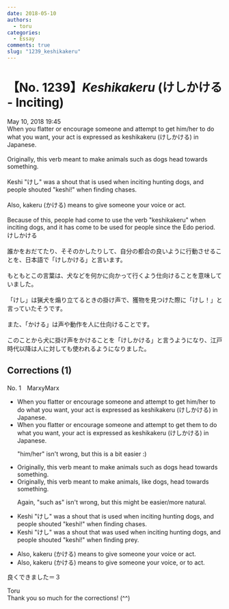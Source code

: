 ```yaml
---
date: 2018-05-10
authors:
  - toru
categories:
  - Essay
comments: true
slug: "1239_keshikakeru"
---
```


# 【No. 1239】<strong><em>Keshikakeru</strong></em> (けしかける - Inciting)
<div class="date">May 10, 2018 19:45</div>
<div id="post"><div id="body_show_ori">
When you flatter or encourage someone and attempt to get him/her to do what you want, your act is expressed as keshikakeru (けしかける) in Japanese.<br/><br/>Originally, this verb meant to make animals such as dogs head towards something.<br/><br/>Keshi "けし" was a shout that is used when inciting hunting dogs, and people shouted "keshi!" when finding chases.<br/><br/>Also, kakeru (かける) means to give someone your voice or act.<br/><br/>Because of this, people had come to use the verb "keshikakeru" when inciting dogs, and it has come to be used for people since the Edo period.
</div></div>

<!-- more -->

<div id="post_ja"><div id="body_show_mo">
けしかける<br/><br/>誰かをおだてたり、そそのかしたりして、自分の都合の良いように行動させることを、日本語で「けしかける」と言います。<br/><br/>もともとこの言葉は、犬などを何かに向かって行くよう仕向けることを意味していました。<br/><br/>「けし」は猟犬を煽り立てるときの掛け声で、獲物を見つけた際に「けし！」と言っていたそうです。<br/><br/>また、「かける」は声や動作を人に仕向けることです。<br/><br/>このことから犬に掛け声をかけることを「けしかける」と言うようになり、江戸時代以降は人に対しても使われるようになりました。
</div></div>

## Corrections (1)
<div id="block"><div class="first_name"> No. 1　<span class="just_name">MarxyMarx</span></div><div id="block2">
<ul class="correction_field">
<li class="incorrect">When you flatter or encourage someone and attempt to get him/her to do what you want, your act is expressed as keshikakeru (けしかける) in Japanese.</li>
<li class="corrected correct">
When you flatter or encourage someone and attempt to get <span class="f_blue">them</span> to do what you want, your act is expressed as keshikakeru (けしかける) in Japanese.
<p class="correction_comment">"him/her" isn't wrong, but this is a bit easier :)</p>
</li>
</ul>
<ul class="correction_field">
<li class="incorrect">Originally, this verb meant to make animals such as dogs head towards something.</li>
<li class="corrected correct">
Originally, this verb meant to make animals<span class="f_blue">,</span> <span class="f_blue">like</span> dogs<span class="f_blue">,</span> head towards something.
<p class="correction_comment">Again, "such as" isn't wrong, but this might be easier/more natural.</p>
</li>
</ul>
<ul class="correction_field">
<li class="incorrect">Keshi "けし" was a shout that is used when inciting hunting dogs, and people shouted "keshi!" when finding chases.</li>
<li class="corrected correct">
Keshi "けし" was a shout that <span class="f_blue">was</span> used when inciting hunting dogs, and people shouted "keshi!" when finding <span class="f_blue">prey</span>.
</li>
</ul>
<ul class="correction_field">
<li class="incorrect">Also, kakeru (かける) means to give someone your voice or act.</li>
<li class="corrected correct">
Also, kakeru (かける) means to give someone your voice<span class="f_blue">,</span> or <span class="f_blue">to</span> act.
</li>
</ul>
<p class="comment_small">
 良くできました＝３
</p>

</div><div class="name"><span class="just_name">Toru</span><br>
Thank you so much for the corrections! (^^)
</div>
</div>
